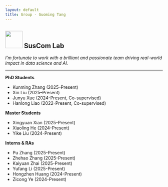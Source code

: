 ```yaml
---
layout: default
title: Group - Guoming Tang
---
```


## <img src="../img/suscomlab.png" height="55px"> SusCom Lab

_I’m fortunate to work with a brilliant and passionate team driving real-world impact in data science and AI._

---

**PhD Students**

- Kunming Zhang (2025–Present)
- Xin Liu (2025–Present)
- Junyu Xue (2024-Present, Co-supervised)
- Hanlong Liao (2022-Present, Co-supervised)

**Master Students**

- Xingyuan Xian (2025-Present)
- Xiaoling He (2024-Present)
- Yike Liu (2024-Present)

**Interns & RAs**

- Pu Zhang (2025-Present)
- Zhehao Zhang (2025-Present)
- Kaiyuan Zhai (2025-Present)
- Yufang Li (2025-Present)
- Hongzhen Huang (2024-Present)
- Zicong Ye (2024-Present)